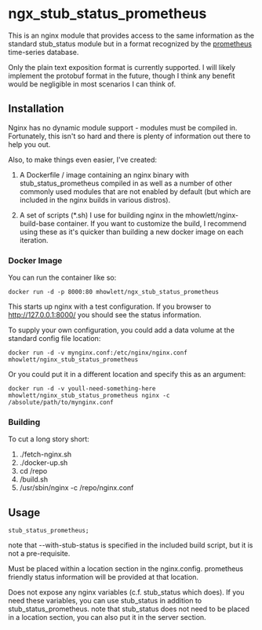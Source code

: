 # ngx_stub_status_prometheus

This is an nginx module that provides access to the same information as the standard stub_status module but in a format recognized by the <a href="http://prometheus.io">prometheus</a> time-series database.

Only the plain text exposition format is currently supported. I will likely implement the protobuf format in the future, though I think any benefit would be negligible in most scenarios I can think of.


## Installation

Nginx has no dynamic module support - modules must be compiled in. Fortunately, this isn't so hard and there is plenty of information out there to help you out.

Also, to make things even easier, I've created:

1. A Dockerfile / image containing an nginx binary with stub_status_prometheus compiled in as well as a number of other commonly used modules that are not enabled by default (but which are included in the nginx builds in various distros).

2. A set of scripts (*.sh) I use for building nginx in the mhowlett/nginx-build-base container. If you want to customize the build, I recommend using these as it's quicker than building a new docker image on each iteration.

### Docker Image

You can run the container like so:

    docker run -d -p 8000:80 mhowlett/ngx_stub_status_prometheus
  
This starts up nginx with a test configuration. If you browser to http://127.0.0.1:8000/ you should see the status information.

To supply your own configuration, you could add a data volume at the standard config file location:

    docker run -d -v mynginx.conf:/etc/nginx/nginx.conf mhowlett/nginx_stub_status_prometheus

Or you could put it in a different location and specify this as an argument: 

    docker run -d -v youll-need-something-here mhowlett/nginx_stub_status_prometheus nginx -c /absolute/path/to/mynginx.conf

### Building

To cut a long story short:

1. ./fetch-nginx.sh
2. ./docker-up.sh
3. cd /repo
4. /build.sh
5. /usr/sbin/nginx -c /repo/nginx.conf


## Usage

    stub_status_prometheus;

note that --with-stub-status is specified in the included build script, but it is not a pre-requisite.

Must be placed within a location section in the nginx.config. prometheus friendly status information will be provided at that location.

Does not expose any nginx variables (c.f. stub_status which does). If you need these variables, you can use stub_status in addition to stub_status_prometheus. note that stub_status does not need to be placed in a location section, you can also put it in the server section.
